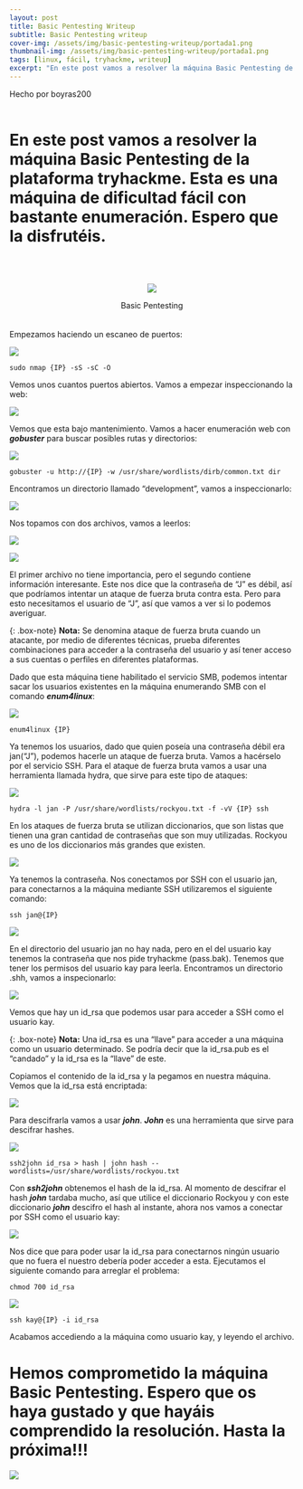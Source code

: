 ```yaml
---
layout: post
title: Basic Pentesting Writeup
subtitle: Basic Pentesting writeup
cover-img: /assets/img/basic-pentesting-writeup/portada1.png
thumbnail-img: /assets/img/basic-pentesting-writeup/portada1.png
tags: [linux, fácil, tryhackme, writeup]
excerpt: "En este post vamos a resolver la máquina Basic Pentesting de la plataforma tryhackme. Esta es una máquina de dificultad fácil con bastante enumeración. Espero que la disfrutéis."
---
```


Hecho por boyras200
<br>
<br>

# En este post vamos a resolver la máquina Basic Pentesting de la plataforma tryhackme. Esta es una máquina de dificultad fácil con bastante enumeración. Espero que la disfrutéis.

<br>
<br>
<p align="center">
     <img src="/assets/img/basic-pentesting-writeup/icono.png">
</p>

<center> Basic Pentesting </center>

<br>

<br>
Empezamos haciendo un escaneo de puertos:

![](/assets/img/basic-pentesting-writeup/nmap.txt.PNG)

```
sudo nmap {IP} -sS -sC -O
```

Vemos unos cuantos puertos abiertos. Vamos a empezar inspeccionando la web:

![](/assets/img/basic-pentesting-writeup/web.PNG)

Vemos que esta bajo mantenimiento. Vamos a hacer enumeración web con ***gobuster*** para buscar posibles rutas y directorios:

![](/assets/img/basic-pentesting-writeup/gobuster.PNG)


```
gobuster -u http://{IP} -w /usr/share/wordlists/dirb/common.txt dir
```


Encontramos un directorio llamado “development”, vamos a inspeccionarlo:

![](/assets/img/basic-pentesting-writeup/development.PNG)

Nos topamos con dos archivos, vamos a leerlos:

![](/assets/img/basic-pentesting-writeup/nota1.PNG)

![](/assets/img/basic-pentesting-writeup/nota2.PNG)

El primer archivo no tiene importancia, pero el segundo contiene información interesante. Este nos dice que la contraseña de “J” es débil, así que podríamos intentar un ataque de fuerza bruta contra esta. Pero para esto necesitamos el usuario de “J”, así que vamos a ver si lo podemos averiguar.

{: .box-note}
**Nota:** Se denomina ataque de fuerza bruta cuando un atacante, por medio de diferentes técnicas, prueba diferentes combinaciones para acceder a la contraseña del usuario y así tener acceso a sus cuentas o perfiles en diferentes plataformas.

Dado que esta máquina tiene habilitado el servicio SMB, podemos intentar sacar los usuarios existentes en la máquina enumerando SMB con el comando ***enum4linux***: 

![](/assets/img/basic-pentesting-writeup/enum4linux.PNG)

```
enum4linux {IP}
```

Ya tenemos los usuarios, dado que quien poseía una contraseña débil era jan(“J”), podemos hacerle un ataque de fuerza bruta. Vamos a hacérselo por el servicio SSH. Para el ataque de fuerza bruta vamos a usar una herramienta llamada hydra, que sirve para este tipo de ataques:

![](/assets/img/basic-pentesting-writeup/hydra1.PNG)

```
hydra -l jan -P /usr/share/wordlists/rockyou.txt -f -vV {IP} ssh
```

En los ataques de fuerza bruta se utilizan diccionarios, que son listas que tienen una gran cantidad de contraseñas que son muy utilizadas. Rockyou es uno de los diccionarios más grandes que existen.

![](/assets/img/basic-pentesting-writeup/hydra2.PNG)

Ya tenemos la contraseña. Nos conectamos por SSH con el usuario jan, para conectarnos a la máquina mediante SSH utilizaremos el siguiente comando:

```
ssh jan@{IP}
```

![](/assets/img/basic-pentesting-writeup/ssh1.PNG)

En el directorio del usuario jan no hay nada, pero en el del usuario kay tenemos la contraseña que nos pide tryhackme (pass.bak). Tenemos que tener los permisos del usuario kay para leerla. Encontramos un directorio .shh, vamos a inspecionarlo:

![](/assets/img/basic-pentesting-writeup/ssh2.PNG)

Vemos que hay un id_rsa que podemos usar para acceder a SSH como el usuario kay.


{: .box-note}
**Nota:** Una id_rsa es una “llave” para acceder a una máquina como un usuario determinado. Se podría decir que la id_rsa.pub es el “candado” y la id_rsa es la “llave” de este.


Copiamos el contenido de la id_rsa y la pegamos en nuestra máquina. Vemos que la id_rsa está encriptada:

![](/assets/img/basic-pentesting-writeup/id_rsa.PNG)

Para descifrarla vamos a usar ***john***. ***John*** es una herramienta que sirve para descifrar hashes.

![](/assets/img/basic-pentesting-writeup/john.PNG)

```
ssh2john id_rsa > hash | john hash --wordlists=/usr/share/wordlists/rockyou.txt
```

Con ***ssh2john*** obtenemos el hash de la id_rsa. Al momento de descifrar el hash ***john*** tardaba mucho, así que utilice el diccionario Rockyou y con este diccionario ***john*** descifro el hash al instante, ahora nos vamos a conectar por SSH como el usuario kay:

![](/assets/img/basic-pentesting-writeup/id_rsa2.PNG)

Nos dice que para poder usar la id_rsa para conectarnos ningún usuario que no fuera el nuestro debería poder acceder a esta. Ejecutamos el siguiente comando para arreglar el problema:

```
chmod 700 id_rsa 
```

![](/assets/img/basic-pentesting-writeup/pass_bak.PNG)

```
ssh kay@{IP} -i id_rsa
```

Acabamos accediendo a la máquina como usuario kay, y leyendo el archivo.

# Hemos comprometido la máquina Basic Pentesting. Espero que os haya gustado y que hayáis comprendido la resolución. Hasta la próxima!!!

![](/assets/img/basic-pentesting-writeup/portada1.png)
